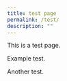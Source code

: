 ```yaml
---
title: test page
permalink: /test/
description: ""
---
```

This is a test page.

Example test.

Another test.